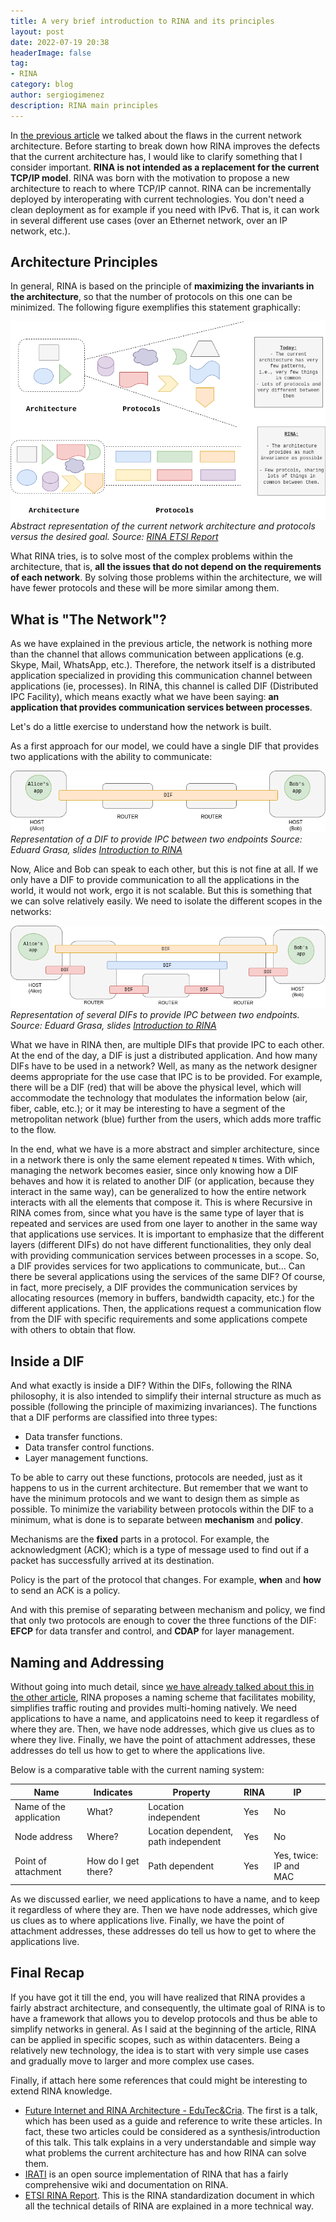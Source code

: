 ```yaml
---
title: A very brief introduction to RINA and its principles
layout: post
date: 2022-07-19 20:38
headerImage: false
tag:
- RINA
category: blog
author: sergiogimenez
description: RINA main principles
---
```


In [the previous article](https://sergiogimenez.com/rina_1/) we talked about the flaws in the current network architecture. Before starting to break down how RINA improves the defects that the current architecture has, I would like to clarify something that I consider important. **RINA is not intended as a replacement for the current TCP/IP model**. RINA was born with the motivation to propose a new architecture to reach to where TCP/IP cannot. RINA can be incrementally deployed by interoperating with current technologies. You don't need a clean deployment as for example if you need with IPv6. That is, it can work in several different use cases (over an Ethernet network, over an IP network, etc.).

## Architecture Principles

In general, RINA is based on the principle of **maximizing the invariants in the architecture**, so that the number of protocols on this one can be minimized. The following figure exemplifies this statement graphically:

![rina_architecture](/assets/images/rina_2/arch_protocols.png)
*Abstract representation of the current network architecture and protocols versus the desired goal. Source: [RINA ETSI Report](https://www.etsi.org/deliver/etsi_gr/NGP/001_099/009/01.01.01_60/gr_NGP009v010101p.pdf)*

What RINA tries, is to solve most of the complex problems within the architecture, that is, **all the issues that do not depend on the requirements of each network**. By solving those problems within the architecture, we will have fewer protocols and these will be more similar among them.

## What is "The Network"?

As we have explained in the previous article, the network is nothing more than the channel that allows communication between applications (e.g. Skype, Mail, WhatsApp, etc.). Therefore, the network itself is a distributed application specialized in providing this communication channel between applications (ie, processes). In RINA, this channel is called DIF (Distributed IPC Facility), which means exactly what we have been saying: **an application that provides communication services between processes**.

Let's do a little exercise to understand how the network is built.

As a first approach for our model, we could have a single DIF that provides two applications with the ability to communicate:

![1_dif](/assets/images/rina_2/1_dif.png)
*Representation of a DIF to provide IPC between two endpoints Source: Eduard Grasa, slides [Introduction to RINA](https://www.youtube.com/watch?v=1tB7Iy2Q3-o)*

Now, Alice and Bob can speak to each other, but this is not fine at all. If we only have a DIF to provide communication to all the applications in the world, it would not work, ergo it is not scalable. But this is something that we can solve relatively easily. We need to isolate the different scopes in the networks:

![n_difs](/assets/images/rina_2/n_difs.png)
*Representation of several DIFs to provide IPC between two endpoints. Source: Eduard Grasa, slides [Introduction to RINA](https://www.youtube.com/watch?v=1tB7Iy2Q3-o)*

What we have in RINA then, are multiple DIFs that provide IPC to each other. At the end of the day, a DIF is just a distributed application. And how many DIFs have to be used in a network? Well, as many as the network designer deems appropriate for the use case that IPC is to be provided. For example, there will be a DIF (red) that will be above the physical level, which will accommodate the technology that modulates the information below (air, fiber, cable, etc.); or it may be interesting to have a segment of the metropolitan network (blue) further from the users, which adds more traffic to the flow.

In the end, what we have is a more abstract and simpler architecture, since in a network there is only the same element repeated `N` times. With which, managing the network becomes easier, since only knowing how a DIF behaves and how it is related to another DIF (or application, because they interact in the same way), can be generalized to how the entire network interacts with all the elements that compose it. This is where Recursive in RINA comes from, since what you have is the same type of layer that is repeated and services are used from one layer to another in the same way that applications use services. It is important to emphasize that the different layers (different DIFs) do not have different functionalities, they only deal with providing communication services between processes in a scope. So, a DIF provides services for two applications to communicate, but… Can there be several applications using the services of the same DIF? Of course, in fact, more precisely, a DIF provides the communication services by allocating resources (memory in buffers, bandwidth capacity, etc.) for the different applications. Then, the applications request a communication flow from the DIF with specific requirements and some applications compete with others to obtain that flow.

## Inside a DIF

And what exactly is inside a DIF? Within the DIFs, following the RINA philosophy, it is also intended to simplify their internal structure as much as possible (following the principle of maximizing invariances). The functions that a DIF performs are classified into three types:

* Data transfer functions.
* Data transfer control functions.
* Layer management functions.

To be able to carry out these functions, protocols are needed, just as it happens to us in the current architecture. But remember that we want to have the minimum protocols and we want to design them as simple as possible. To minimize the variability between protocols within the DIF to a minimum, what is done is to separate between **mechanism** and **policy**.

Mechanisms are the **fixed** parts in a protocol. For example, the acknowledgment (ACK); which is a type of message used to find out if a packet has successfully arrived at its destination.

Policy is the part of the protocol that changes. For example, **when** and **how** to send an ACK is a policy.

And with this premise of separating between mechanism and policy, we find that only two protocols are enough to cover the three functions of the DIF: **EFCP** for data transfer and control, and **CDAP** for layer management.

## Naming and Addressing

Without going into much detail, since [we have already talked about this in the other article](https://sergiogimenez.com/rina_1/), RINA proposes a naming scheme that facilitates mobility, simplifies traffic routing and provides multi-homing natively. We need applications to have a name, and applicatoins need to keep it regardless of where they are. Then, we have node addresses, which give us clues as to where they live. Finally, we have the point of attachment addresses, these addresses do tell us how to get to where the applications live.

Below is a comparative table with the current naming system:


| **Name**                	| **Indicates**       	| **Property**                         	| RINA 	| IP                     	|
|-------------------------	|---------------------	|--------------------------------------	|------	|------------------------	|
| Name of the application 	| What?               	| Location independent                 	| Yes  	| No                     	|
| Node address            	| Where?              	| Location dependent, path independent 	| Yes  	| No                     	|
| Point of attachment     	| How do I get there? 	| Path dependent                       	| Yes  	| Yes, twice: IP and MAC 	|

As we discussed earlier, we need applications to have a name, and to keep it regardless of where they are. Then we have node addresses, which give us clues as to where applications live. Finally, we have the point of attachment addresses, these addresses do tell us how to get to where the applications live.

## Final Recap

If you have got it till the end, you will have realized that RINA provides a fairly abstract architecture, and consequently, the ultimate goal of RINA is to have a framework that allows you to develop protocols and thus be able to simplify networks in general. As I said at the beginning of the article, RINA can be applied in specific scopes, such as within datacenters. Being a relatively new technology, the idea is to start with very simple use cases and gradually move to larger and more complex use cases.

Finally, if attach here some references that could might be interesting to extend RINA knowledge.

* [Future Internet and RINA Architecture - EduTec&Cria](https://www.youtube.com/watch?v=1tB7Iy2Q3-o&t=2820s). The first is a talk, which has been used as a guide and reference to write these articles. In fact, these two articles could be considered as a synthesis/introduction of this talk. This talk explains in a very understandable and simple way what problems the current architecture has and how RINA can solve them.
* [IRATI](https://irati.github.io/stack/) is an open source implementation of RINA that has a fairly comprehensive wiki and documentation on RINA.
* [ETSI RINA Report](https://www.etsi.org/deliver/etsi_gr/NGP/001_099/009/01.01.01_60/gr_NGP009v010101p.pdf). This is the RINA standardization document in which all the technical details of RINA are explained in a more technical way.